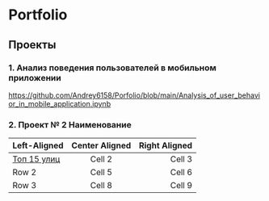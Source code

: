 # Portfolio
## Проекты
### 1. Анализ  поведения пользователей в мобильном приложении

https://github.com/Andrey6158/Porfolio/blob/main/Analysis_of_user_behavior_in_mobile_application.ipynb <a id="top_15_streets"></a>
 
### 2. Проект № 2 Наименование


| Left-Aligned  | Center Aligned  | Right Aligned |
|:------------- |:---------------:| -------------:|
|  [Топ 15 улиц](#[top_15_streets])     | Cell 2          | Cell 3        |
| Row 2         | Cell 5          | Cell 6        |
| Row 3         | Cell 8          | Cell 9        |
